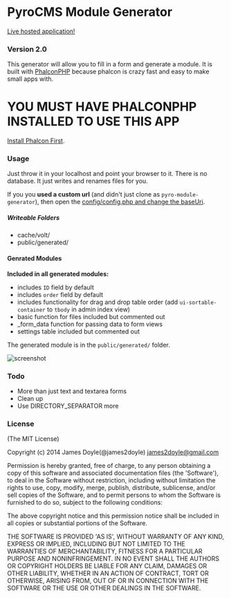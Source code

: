 PyroCMS Module Generator
=======================

[Live hosted application!](dev.warpaintmedia.ca/pyro-module-generator/ "PyroCMS Module Generator Website")

### Version 2.0

This generator will allow you to fill in a form and generate a module. It is built with [PhalconPHP](http://phalconphp.com/en/) because phalcon is crazy fast and easy to make small apps with.

# YOU MUST HAVE PHALCONPHP INSTALLED TO USE THIS APP

[Install Phalcon First](http://phalconphp.com/en/download).

### Usage

Just throw it in your localhost and point your browser to it. There is no database. It just writes and renames files for you.

If you you **used a custom url** (and didn't just clone as `pyro-module-generator`), then open the [config/config.php and change the baseUri](https://github.com/james2doyle/pyro-module-generator/blob/master/config/config.php#L7).

##### Writeable Folders

* cache/volt/
* public/generated/

#### Genrated Modules

**Included in all generated modules:**

* includes `ID` field by default
* includes `order` field by default
* includes functionality for drag and drop table order (add `ui-sortable-container` to `tbody` in admin index view)
* basic function for files included but commented out
* \_form\_data function for passing data to form views
* settings table included but commented out

The generated module is in the `public/generated/` folder.

![screenshot](https://raw.githubusercontent.com/james2doyle/pyro-module-generator/master/screenshot.jpeg)

### Todo

* More than just text and textarea forms
* Clean up
* Use DIRECTORY_SEPARATOR more

### License

(The MIT License)

Copyright (c) 2014 James Doyle(@james2doyle) james2doyle@gmail.com

Permission is hereby granted, free of charge, to any person obtaining
a copy of this software and associated documentation files (the
'Software'), to deal in the Software without restriction, including
without limitation the rights to use, copy, modify, merge, publish,
distribute, sublicense, and/or sell copies of the Software, and to
permit persons to whom the Software is furnished to do so, subject to
the following conditions:

The above copyright notice and this permission notice shall be
included in all copies or substantial portions of the Software.

THE SOFTWARE IS PROVIDED 'AS IS', WITHOUT WARRANTY OF ANY KIND,
EXPRESS OR IMPLIED, INCLUDING BUT NOT LIMITED TO THE WARRANTIES OF
MERCHANTABILITY, FITNESS FOR A PARTICULAR PURPOSE AND NONINFRINGEMENT.
IN NO EVENT SHALL THE AUTHORS OR COPYRIGHT HOLDERS BE LIABLE FOR ANY
CLAIM, DAMAGES OR OTHER LIABILITY, WHETHER IN AN ACTION OF CONTRACT,
TORT OR OTHERWISE, ARISING FROM, OUT OF OR IN CONNECTION WITH THE
SOFTWARE OR THE USE OR OTHER DEALINGS IN THE SOFTWARE.